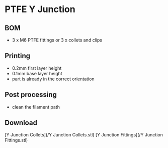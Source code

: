 # PTFE Y Junction

## BOM
- 3 x M6 PTFE fittings or 3 x collets and clips

## Printing
- 0.2mm first layer height
- 0.1mm base layer height
- part is already in the correct orientation

## Post processing
- clean the filament path

## Download
[Y Junction Collets](/Y Junction Collets.stl)
[Y Junction Fittings](/Y Junction Fittings.stl)
